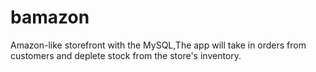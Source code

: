 # bamazon
Amazon-like storefront with the MySQL,The app will take in orders from customers and deplete stock from the store's inventory.
